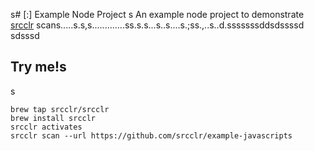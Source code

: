 s# [:] Example Node Project
s
An example node project to demonstrate [srcclr](https://www.srcclr.com) scans.....s.s,s.............ss.s.s...s..s....s.;ss.,..s..d.sssssssddsdssssd
sdsssd
## Try me!s
s
```
brew tap srcclr/srcclr
brew install srcclr
srcclr activates
srcclr scan --url https://github.com/srcclr/example-javascripts
```
